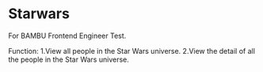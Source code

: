 # Starwars
For BAMBU Frontend Engineer Test.

Function:
1.View all people in the Star Wars universe.
2.View the detail of all the people in the Star Wars universe.
